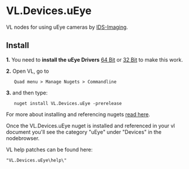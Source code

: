 # VL.Devices.uEye
VL nodes for using uEye cameras by [IDS-Imaging](https://en.ids-imaging.com).


## Install 

**1.** You need to **install the uEye Drivers** [64 Bit](https://en.ids-imaging.com/download-ueye-win64.html) or [32 Bit](https://en.ids-imaging.com/download-ueye-win32.html) to make this work.

**2.** Open VL, go to 

       Quad menu > Manage Nugets > Commandline   

**3.** and then type:

       nuget install VL.Devices.uEye -prerelease



For more about installing and referencing nugets [read here](https://vvvv.gitbooks.io/the-gray-book/content/en/reference/libraries/dependencies.html#_manage_nugets).

Once the VL.Devices.uEye nuget is installed and referenced in your vl document you'll see the category "uEye" under "Devices" in the nodebrowser. 

VL help patches can be found here:

    "VL.Devices.uEye\help\"